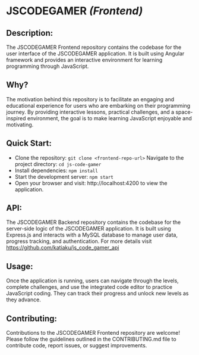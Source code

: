 # JSCODEGAMER ***(Frontend)***

## Description:
The JSCODEGAMER Frontend repository contains the codebase for the user interface of the JSCODEGAMER application. It is built using Angular framework and provides an interactive environment for learning programming through JavaScript.

## Why?
The motivation behind this repository is to facilitate an engaging and educational experience for users who are embarking on their programming journey. By providing interactive lessons, practical challenges, and a space-inspired environment, the goal is to make learning JavaScript enjoyable and motivating.

## Quick Start:
- Clone the repository: ```git clone <frontend-repo-url>```
Navigate to the project directory: ```cd js-code-gamer```
- Install dependencies: ```npm install```
- Start the development server: ```npm start```
- Open your browser and visit: http://localhost:4200 to view the application.

## API:
The JSCODEGAMER Backend repository contains the codebase for the server-side logic of the JSCODEGAMER application. It is built using Express.js and interacts with a MySQL database to manage user data, progress tracking, and authentication. For more details visit https://github.com/katiaku/js_code_gamer_api

## Usage:
Once the application is running, users can navigate through the levels, complete challenges, and use the integrated code editor to practice JavaScript coding. They can track their progress and unlock new levels as they advance.

## Contributing:
Contributions to the JSCODEGAMER Frontend repository are welcome! Please follow the guidelines outlined in the CONTRIBUTING.md file to contribute code, report issues, or suggest improvements.
